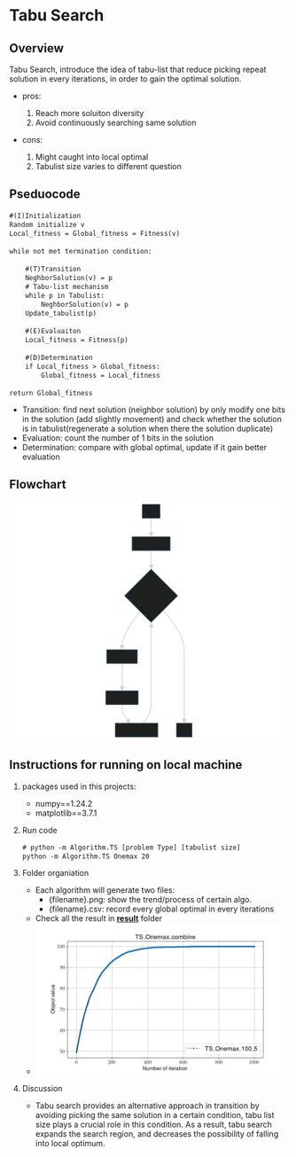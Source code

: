 # Tabu Search

## Overview

Tabu Search, introduce the idea of tabu-list that reduce picking repeat solution in every iterations, in order to gain the optimal solution.

- pros:
    1. Reach more soluiton diversity
    2. Avoid continuously searching same solution

- cons:
    1. Might caught into local optimal
    2. Tabulist size varies to different question

## Pseduocode

```shell
#(I)Initialization
Random initialize v
Local_fitness = Global_fitness = Fitness(v) 

while not met termination condition:

    #(T)Transition
    NeghborSolution(v) = p
    # Tabu-list mechanism
    while p in Tabulist:
        NeghborSolution(v) = p
    Update_tabulist(p)

    #(E)Evaluaiton
    Local_fitness = Fitness(p)

    #(D)Determination
    if Local_fitness > Global_fitness:
        Global_fitness = Local_fitness

return Global_fitness
```

- Transition: find next solution (neighbor solution) by only modify one bits in the solution (add slightly movement) and check whether the solution is in tabulist(regenerate a solution when there the solution duplicate)
- Evaluation: count the number of 1 bits in the solution
- Determination: compare with global optimal, update if it gain better evaluation

## Flowchart

![Flowchart](./TED_flowchart.svg)

## Instructions for running on local machine

1. packages used in this projects:

    - numpy==1.24.2
    - matplotlib==3.7.1

2. Run code

    ```shell
    # python -m Algorithm.TS [problem Type] [tabulist size]
    python -m Algorithm.TS Onemax 20
    ```

3. Folder organiation

    - Each algorithm will generate two files:
        - {filename}.png: show the trend/process of certain algo.
        - {filename}.csv: record every global optimal in every iterations
    - Check all the result in [**result**](../result/) folder
    - ![result for exhausive search](../result/TS_Onemax_combine.png)

4. Discussion
    - Tabu search provides an alternative approach in transition by avoiding picking the same solution in a certain condition, tabu list size plays a crucial role in this condition. As a result, tabu search expands the search region, and decreases the possibility of falling into local optimum.
